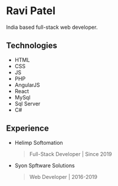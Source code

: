 # Ravi Patel

India based full-stack web developer.

## Technologies

- HTML
- CSS
- JS
- PHP
- AngularJS
- React
- MySql
- Sql Server
- C#

## Experience

- Helimp Softomation
  > Full-Stack Developer | 
  > Since 2019

- Syon Spftware Solutions
  > Web Developer | 
  > 2016-2019